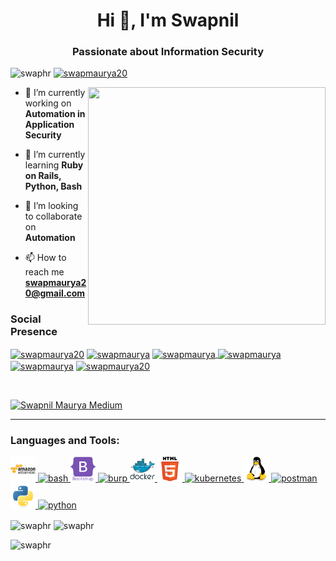 <h1 align="center">Hi 👋, I'm Swapnil</h1>

<h3 align="center">Passionate about Information Security</h3>

<p align="left"> <img src="https://komarev.com/ghpvc/?username=swaphr&label=Profile%20views&color=2bee07&style=flat" alt="swaphr" width="140" height="28"/> <a href="https://twitter.com/swapmaurya20" target="blank"><img src="https://img.shields.io/twitter/follow/swapmaurya20?logo=twitter&style=for-the-badge" alt="swapmaurya20" /></a></p>

<p><img src="https://github.com/swapHR/swaphr.github.io/blob/main/img/banner/home-right.png" style="float" align="right" width=380 height=380">
  
- 🔭 I’m currently working on **Automation in Application Security**
  
- 🌱 I’m currently learning **Ruby on Rails, Python, Bash**
  
- 👯 I’m looking to collaborate on **Automation**
  
- 📫 How to reach me **swapmaurya20@gmail.com**
</p>

<h3 align="left">Social Presence</h3>
<p align="left">
<a href="https://twitter.com/swapmaurya20" target="blank"><img align="center" src="https://raw.githubusercontent.com/rahuldkjain/github-profile-readme-generator/master/src/images/icons/Social/twitter.svg" alt="swapmaurya20" height="30" width="40" /></a>
<a href="https://linkedin.com/in/swapmaurya" target="blank"><img align="center" src="https://raw.githubusercontent.com/rahuldkjain/github-profile-readme-generator/master/src/images/icons/Social/linked-in-alt.svg" alt="swapmaurya" height="30" width="40" /></a>
<a href="https://instagram.com/swapmaurya" target="blank"><img align="center" src="https://raw.githubusercontent.com/rahuldkjain/github-profile-readme-generator/master/src/images/icons/Social/instagram.svg" alt="swapmaurya" height="30" width="40" /> <a href="https://hackerone.com/swap20" target="blank"><img align="center" src="https://hackerone.com/favicon.ico" alt="swapmaurya" height="32" width="35" /></a> <a href="https://bugcrowd.com/swapmaurya" target="blank"><img align="center" src="https://logos.bugcrowdusercontent.com/logos/ef74/d1fa/62a5b64c/3809e0af42850a579f02c3434743e3ca_bugcrowd__1_.png" alt="swapmaurya" height="34" width="36" /></a> <a href="https://medium.com/@swapmaurya20" target="blank"><img align="center" src="https://raw.githubusercontent.com/rahuldkjain/github-profile-readme-generator/master/src/images/icons/Social/medium.svg" alt="swapmaurya20" height="34" width="36" /></a>
</p>
  </br>
  
[![Swapnil Maurya Medium](https://github-readme-medium.vercel.app/?username=swapmaurya20)](https://medium.com/@swapmaurya20)

________________________________________________
<h3 align="left">Languages and Tools:</h3>
<p align="left"> <a href="https://aws.amazon.com" target="_blank" rel="noreferrer"> <img src="https://raw.githubusercontent.com/devicons/devicon/master/icons/amazonwebservices/amazonwebservices-original-wordmark.svg" alt="aws" width="40" height="40"/> </a> <a href="https://www.gnu.org/software/bash/" target="_blank" rel="noreferrer"> <img src="https://www.vectorlogo.zone/logos/gnu_bash/gnu_bash-icon.svg" alt="bash" width="40" height="40"/> </a> <a href="https://getbootstrap.com" target="_blank" rel="noreferrer"> <img src="https://raw.githubusercontent.com/devicons/devicon/master/icons/bootstrap/bootstrap-plain-wordmark.svg" alt="bootstrap" width="40" height="40"/> </a> <a href="https://portswigger.net/" target="_blank" rel="noreferrer"> <img src="https://avatars.githubusercontent.com/u/13749115?s=200&v=4" alt="burp" width="40" height="40"/> </a> <a href="https://www.docker.com/" target="_blank" rel="noreferrer"> <img src="https://raw.githubusercontent.com/devicons/devicon/master/icons/docker/docker-original-wordmark.svg" alt="docker" width="40" height="40"/> <a href="https://www.w3.org/html/" target="_blank" rel="noreferrer"> <img src="https://raw.githubusercontent.com/devicons/devicon/master/icons/html5/html5-original-wordmark.svg" alt="html5" width="40" height="40"/> </a> <a href="https://kubernetes.io" target="_blank" rel="noreferrer"> <img src="https://www.vectorlogo.zone/logos/kubernetes/kubernetes-icon.svg" alt="kubernetes" width="40" height="40"/> </a> <a href="https://www.linux.org/" target="_blank" rel="noreferrer"> <img src="https://raw.githubusercontent.com/devicons/devicon/master/icons/linux/linux-original.svg" alt="linux" width="40" height="40"/> </a> <a href="https://postman.com" target="_blank" rel="noreferrer"> <img src="https://www.vectorlogo.zone/logos/getpostman/getpostman-icon.svg" alt="postman" width="40" height="40"/> </a> <a href="https://www.python.org" target="_blank" rel="noreferrer"> <img src="https://raw.githubusercontent.com/devicons/devicon/master/icons/python/python-original.svg" alt="python" width="40" height="40"/> </a> <a href="https://www.ruby-lang.org" target="_blank" rel="noreferrer"> <img src="https://www.ruby-lang.org/images/header-ruby-logo@2x.png" alt="python" width="40" height="40"/> </a></p>

<p><img align="center" width=380 height=280 src="https://github-readme-stats.vercel.app/api?username=swaphr&show_icons=true&locale=en" alt="swaphr" />
<img align="center" width=380 height=280 src="https://github-readme-streak-stats.herokuapp.com/?user=swaphr&" alt="swaphr" /></p>
<p><img align="left" src="https://github-readme-stats.vercel.app/api/top-langs/?username=swaphr" alt="swaphr" /></p>

